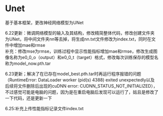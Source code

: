 # Unet
基于基本框架，更改神经网络模型为UNet  

6.22更新：微调网络模型的输入及其结构，修改精简整体代码，修改创建文件夹为UNet，将中间文件夹nn等去掉，将生成nn.txt文件修改为index.txt，同时在文件中增加mae和rmse  
补充：修改mse为rmse，训练过程中显示性能指标增加mae和rmse，修改生成图像名称为e0_0_o（output）和e0_0_t（target）格式，修改每次训练保存的模型名称为model_now.pth.tar  

6.23更新；解决了在已存在model_best.pth.tar时再运行程序报错的问题（RuntimeError: DataLoader worker (pid(s) 4388) exited unexpectedly以及后续将文件删除后出现的cuDNN error: CUDNN_STATUS_NOT_INITIALIZED），不过感觉可能是电脑的问题，因为是在重启电脑后发现可以运行了，姑且是修改了一下代码，还是更新一下  

6.25:补充上传性能指标记录文件index.txt


